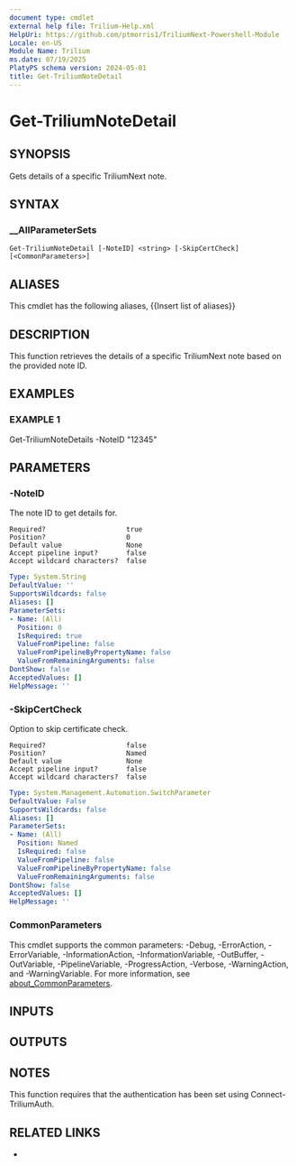 ```yaml
---
document type: cmdlet
external help file: Trilium-Help.xml
HelpUri: https://github.com/ptmorris1/TriliumNext-Powershell-Module
Locale: en-US
Module Name: Trilium
ms.date: 07/19/2025
PlatyPS schema version: 2024-05-01
title: Get-TriliumNoteDetail
---
```


# Get-TriliumNoteDetail

## SYNOPSIS

Gets details of a specific TriliumNext note.

## SYNTAX

### __AllParameterSets

```
Get-TriliumNoteDetail [-NoteID] <string> [-SkipCertCheck] [<CommonParameters>]
```

## ALIASES

This cmdlet has the following aliases,
  {{Insert list of aliases}}

## DESCRIPTION

This function retrieves the details of a specific TriliumNext note based on the provided note ID.

## EXAMPLES

### EXAMPLE 1

Get-TriliumNoteDetails -NoteID "12345"

## PARAMETERS

### -NoteID

The note ID to get details for.

    Required?                    true
    Position?                    0
    Default value                None
    Accept pipeline input?       false
    Accept wildcard characters?  false

```yaml
Type: System.String
DefaultValue: ''
SupportsWildcards: false
Aliases: []
ParameterSets:
- Name: (All)
  Position: 0
  IsRequired: true
  ValueFromPipeline: false
  ValueFromPipelineByPropertyName: false
  ValueFromRemainingArguments: false
DontShow: false
AcceptedValues: []
HelpMessage: ''
```

### -SkipCertCheck

Option to skip certificate check.

    Required?                    false
    Position?                    Named
    Default value                None
    Accept pipeline input?       false
    Accept wildcard characters?  false

```yaml
Type: System.Management.Automation.SwitchParameter
DefaultValue: False
SupportsWildcards: false
Aliases: []
ParameterSets:
- Name: (All)
  Position: Named
  IsRequired: false
  ValueFromPipeline: false
  ValueFromPipelineByPropertyName: false
  ValueFromRemainingArguments: false
DontShow: false
AcceptedValues: []
HelpMessage: ''
```

### CommonParameters

This cmdlet supports the common parameters: -Debug, -ErrorAction, -ErrorVariable,
-InformationAction, -InformationVariable, -OutBuffer, -OutVariable, -PipelineVariable,
-ProgressAction, -Verbose, -WarningAction, and -WarningVariable. For more information, see
[about_CommonParameters](https://go.microsoft.com/fwlink/?LinkID=113216).

## INPUTS

## OUTPUTS

## NOTES

This function requires that the authentication has been set using Connect-TriliumAuth.


## RELATED LINKS

- [](https://github.com/ptmorris1/TriliumNext-Powershell-Module)
